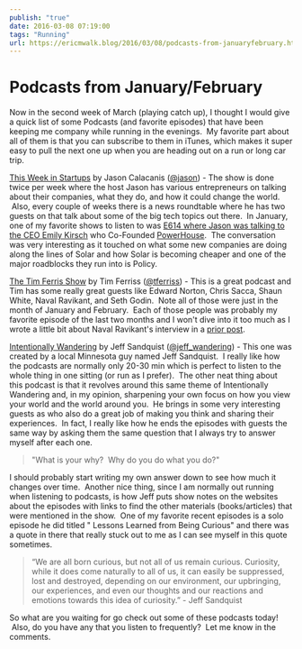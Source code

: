 ```yaml
---
publish: "true"
date: 2016-03-08 07:19:00
tags: "Running"
url: https://ericmwalk.blog/2016/03/08/podcasts-from-januaryfebruary.html
---
```


# Podcasts from January/February

Now in the second week of March (playing catch up), I thought I would give a quick list of some Podcasts (and favorite episodes) that have been keeping me company while running in the evenings.  My favorite part about all of them is that you can subscribe to them in iTunes, which makes it super easy to pull the next one up when you are heading out on a run or long car trip.

<a href="http://thisweekinstartups.com/">This Week in Startups</a> by Jason Calacanis (<a href="https://twitter.com/jason">@jason</a>) - The show is done twice per week where the host Jason has various entrepreneurs on talking about their companies, what they do, and how it could change the world.  Also, every couple of weeks there is a news roundtable where he has two guests on that talk about some of the big tech topics out there.  In January, one of my favorite shows to listen to was <a href="http://thisweekinstartups.com/emily-kirsch-powerhouse/">E614 where Jason was talking to the CEO Emily Kirsch</a> who Co-Founded <a href="https://powerhouse.solar/">PowerHouse</a>.  The conversation was very interesting as it touched on what some new companies are doing along the lines of Solar and how Solar is becoming cheaper and one of the major roadblocks they run into is Policy.

<a href="http://fourhourworkweek.com/podcast/">The Tim Ferris Show</a> by Tim Ferriss (<a href="https://twitter.com/tferriss">@tferriss</a>) - This is a great podcast and Tim has some really great guests like Edward Norton, Chris Sacca, Shaun White, Naval Ravikant, and Seth Godin.  Note all of those were just in the month of January and February.  Each of those people was probably my favorite episode of the last two months and I won't dive into it too much as I wrote a little bit about Naval Ravikant's interview in a <a href="https://ericmwalk.blog/2016/02/19/power-of-the.html">prior post</a>.

<a href="http://www.intentionallywandering.com/">Intentionally Wandering</a> by Jeff Sandquist (<a href="https://twitter.com/jeff_wandering/">@jeff_wandering</a>) - This one was created by a local Minnesota guy named Jeff Sandquist.  I really like how the podcasts are normally only 20-30 min which is perfect to listen to the whole thing in one sitting (or run as I prefer).  The other neat thing about this podcast is that it revolves around this same theme of Intentionally Wandering and, in my opinion, sharpening your own focus on how you view your world and the world around you.  He brings in some very interesting guests as who also do a great job of making you think and sharing their experiences.  In fact, I really like how he ends the episodes with guests the same way by asking them the same question that I always try to answer myself after each one.

>"What is your why?  Why do you do what you do?"

I should probably start writing my own answer down to see how much it changes over time.  Another nice thing, since I am normally out running when listening to podcasts, is how Jeff puts show notes on the websites about the episodes with links to find the other materials (books/articles) that were mentioned in the show.  One of my favorite recent episodes is a solo episode he did titled " Lessons Learned from Being Curious</a>" and there was a quote in there that really stuck out to me as I can see myself in this quote sometimes.

>“We are all born curious, but not all of us remain curious. Curiosity, while it does come naturally to all of us, it can easily be suppressed, lost and destroyed, depending on our environment, our upbringing, our experiences, and even our thoughts and our reactions and emotions towards this idea of curiosity.” - Jeff Sandquist

So what are you waiting for go check out some of these podcasts today!  Also, do you have any that you listen to frequently?  Let me know in the comments.







